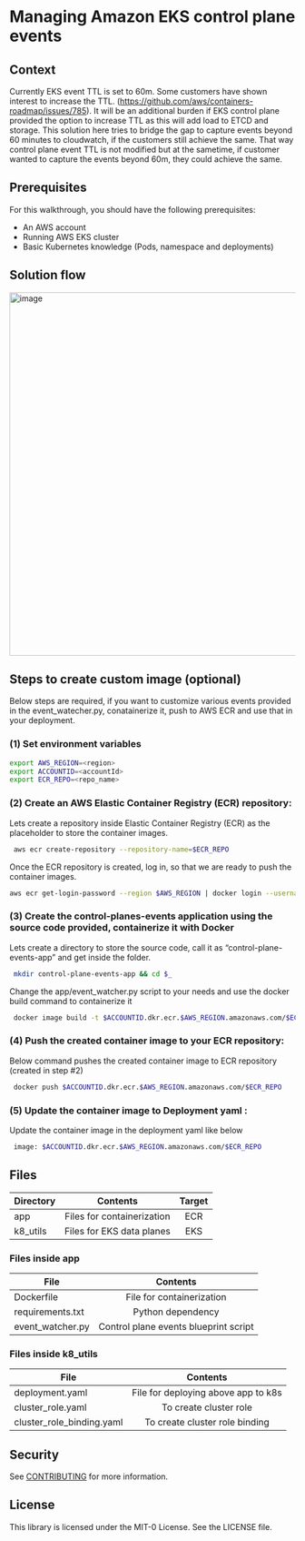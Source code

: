 
# Managing Amazon EKS control plane events


## Context
Currently EKS event TTL is set to 60m. Some customers have shown interest to increase the TTL. (https://github.com/aws/containers-roadmap/issues/785). It will be an additional burden if EKS control plane provided the option to increase TTL as this will add load to ETCD and storage. This solution here tries to bridge the gap to capture events beyond 60 minutes to cloudwatch, if the customers still achieve the same. That way control plane event TTL is not modified but at the sametime, if customer wanted to capture the events beyond 60m, they could achieve the same.


## Prerequisites

For this walkthrough, you should have the following prerequisites: 

* An AWS account 
* Running AWS EKS cluster 
* Basic Kubernetes knowledge (Pods, namespace and deployments)

## Solution flow

<img width="639" alt="image" src="https://user-images.githubusercontent.com/1725781/184262584-24302dee-2bf6-409e-9de5-c48a5578661c.jpg">



## Steps to create custom image (optional)

Below steps are required, if you want to customize various events provided in the event_watecher.py, conatainerize it, push to AWS ECR and  use that in your deployment.

### (1) Set environment variables
```sh
export AWS_REGION=<region>
export ACCOUNTID=<accountId>
export ECR_REPO=<repo_name>
```

### (2) Create an AWS Elastic Container Registry (ECR) repository:
Lets create a repository inside Elastic Container Registry (ECR) as the placeholder to store the container images. 

```sh
 aws ecr create-repository --repository-name=$ECR_REPO
```
Once the ECR repository is created, log in, so that we are ready to push the container images.

```sh
aws ecr get-login-password --region $AWS_REGION | docker login --username AWS --password-stdin $ACCOUNTID.dkr.ecr.$AWS_REGION.amazonaws.com
```

 
### (3) Create the control-planes-events application using the source code provided, containerize it with Docker

Lets create a directory to store the source code, call it as “control-plane-events-app” and get inside the folder.

```sh
 mkdir control-plane-events-app && cd $_
```

Change the app/event_watcher.py script to your needs and use the docker build command to containerize it

```sh
 docker image build -t $ACCOUNTID.dkr.ecr.$AWS_REGION.amazonaws.com/$ECR_REPO .
```

### (4) Push the created container image to your ECR repository:

Below command pushes the created container image to ECR repository (created in step #2)

```sh
 docker push $ACCOUNTID.dkr.ecr.$AWS_REGION.amazonaws.com/$ECR_REPO
```
### (5) Update the container image to Deployment yaml :

Update the container image in the deployment yaml like below

```sh
 image: $ACCOUNTID.dkr.ecr.$AWS_REGION.amazonaws.com/$ECR_REPO
```

## Files

| Directory     | Contents    |Target|
| ------------- |:-------------:|:--------:|
| app          | Files for containerization     |ECR|
| k8_utils      | Files for EKS data planes  |EKS |

### Files inside app

| File     | Contents     |
| ------------- |:-------------:|
| Dockerfile          | File for containerization     |
| requirements.txt      | Python dependency |
| event_watcher.py | Control plane events blueprint script|


### Files inside k8_utils

| File     | Contents     |
| ------------- |:-------------:|
| deployment.yaml          | File for deploying above app to k8s    |
| cluster_role.yaml      | To create cluster role |
| cluster_role_binding.yaml      | To create cluster role binding |


## Security

See [CONTRIBUTING](CONTRIBUTING.md#security-issue-notifications) for more information.

## License

This library is licensed under the MIT-0 License. See the LICENSE file.

